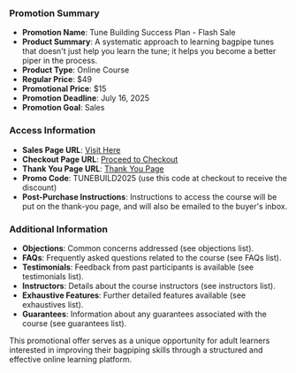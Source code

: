 ### Promotion Summary

- **Promotion Name**: Tune Building Success Plan - Flash Sale  
- **Product Summary**: A systematic approach to learning bagpipe tunes that doesn't just help you learn the tune; it helps you become a better piper in the process.  
- **Product Type**: Online Course  
- **Regular Price**: $49  
- **Promotional Price**: $15  
- **Promotion Deadline**: July 16, 2025  
- **Promotion Goal**: Sales  

### Access Information

- **Sales Page URL**: [Visit Here](https://www.pipersdojo.university/tune-building-process)  
- **Checkout Page URL**: [Proceed to Checkout](https://www.pipersdojo.university/offers/5jqkQM3m)  
- **Thank You Page URL**: [Thank You Page](https://www.pipersdojo.university/thank-you-tune-building-course)  
- **Promo Code**: TUNEBUILD2025 (use this code at checkout to receive the discount)  
- **Post-Purchase Instructions**: Instructions to access the course will be put on the thank-you page, and will also be emailed to the buyer's inbox.  

### Additional Information

- **Objections**: Common concerns addressed (see objections list).  
- **FAQs**: Frequently asked questions related to the course (see FAQs list).  
- **Testimonials**: Feedback from past participants is available (see testimonials list).  
- **Instructors**: Details about the course instructors (see instructors list).  
- **Exhaustive Features**: Further detailed features available (see exhaustives list).  
- **Guarantees**: Information about any guarantees associated with the course (see guarantees list).  

This promotional offer serves as a unique opportunity for adult learners interested in improving their bagpiping skills through a structured and effective online learning platform.